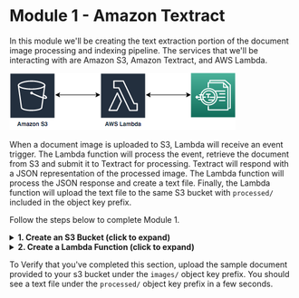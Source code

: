 # Module 1 - Amazon Textract
In this module we'll be creating the text extraction portion of the document image processing and indexing pipeline.  The services that we'll be interacting with are Amazon S3, Amazon Textract, and AWS Lambda.  

![Textract Architecture](textract-arch.png)

When a document image is uploaded to S3, Lambda will receive an event trigger.  The Lambda function will process the event, retrieve the document from S3 and submit it to Textract for processing. Textract will respond with a JSON representation of the processed image. The Lambda function will process the JSON response and create a text file. Finally, the Lambda function will upload the text file to the same S3 bucket with `processed/` included in the object key prefix.

Follow the steps below to complete Module 1.

<details>
<summary><strong>1. Create an S3 Bucket (click to expand)</strong></summary><p>

1. Sign in to the [AWS Management Console](https://console.aws.amazon.com).

2. Navigate to S3 by searching `S3` in the center search bar and clicking on `S3` in the results.

3. From the Amazon S3 console dashboard, choose **Create Bucket**.

4. In Create a Bucket, type a bucket name in Bucket Name.

The bucket name you choose must be globally unique across all existing bucket names in Amazon S3 (that is, across all AWS customers). For more information, see [Bucket Restrictions and Limitations](https://docs.aws.amazon.com/AmazonS3/latest/dev/BucketRestrictions.html).

5. Choose **Create**.

When Amazon S3 successfully creates your bucket, the console displays your empty bucket in the Buckets pane.

</p></details>

<details>
<summary><strong>2. Create a Lambda Function (click to expand)</strong></summary><p>
1. Sign in to the [AWS Management Console](https://console.aws.amazon.com).

2. Navigate to Lambda by searching `Lambda` in the center search bar and clicking on `Lambda` in the results.

3. Click **Create Function**

4. Choose **Author From Scratch** and provide a function name that you can use to uniquely identify your function. Select **Python 3.6** as the runtime

5. Expand the section called **Choose or create an execution role**, select **Use existing role** and select **Textract-S3** as the role and click **Create Function**

6. In the Lambda function, select **S3** from the Add Trigger list on the top left of the page.

7. Scroll down to configure the trigger in the **Configure triggers** section by selecting your bucket name from the drop down. Then, select **All object create events** for Event type. Next, select `images/` as the prefix, and leave the Suffix section blank.

8. Ensure that there is a checkmark in the box next to enable trigger, and click **Add**

9. Scroll up and click on your Lambda function's name in the designer, and then scroll down to your function's code.

10. Copy your code from the [textract.py](textract.py) function included here in the repo. Be sure to edit line 6 to include your S3 bucket name.

11. Click **Save**, at the top of the page.  
</p></details>

To Verify that you've completed this section, upload the sample document provided to your s3 bucket under the `images/` object key prefix. You should see a text file under the `processed/` object key prefix in a few seconds.
